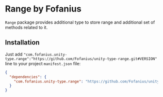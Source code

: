 # Range by Fofanius

`Range` package provides additional type to store range and additional set of methods related to it.

## Installation

Just add `"com.fofanius.unity-type.range":"https://github.com/Fofanius/unity-type-range.git#VERSION"` line to your project `manifest.json` file:

```json
{
  "dependencies": {
    "com.fofanius.unity-type.range": "https://github.com/Fofanius/unity-type-range.git#VERSION"
  }
}
```
